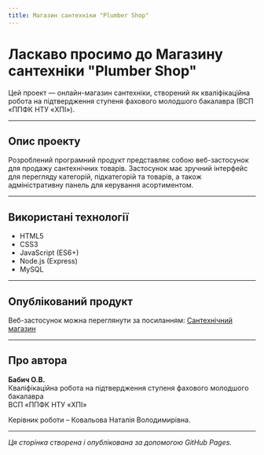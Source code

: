 ```yaml
---
title: Магазин сантехніки "Plumber Shop"
---
```


# Ласкаво просимо до Магазину сантехніки "Plumber Shop"

Цей проект — онлайн-магазин сантехніки, створений як кваліфікаційна  робота на підтвердження ступеня фахового молодшого бакалавра (ВСП «ППФК НТУ «ХПІ»).

---

## Опис проекту

Розроблений програмний продукт представляє собою веб-застосунок для продажу сантехнічних товарів. Застосунок має зручний інтерфейс для перегляду категорій, підкатегорій та товарів, а також адміністративну панель для керування асортиментом.

---

## Використані технології

- HTML5  
- CSS3  
- JavaScript (ES6+)  
- Node.js (Express)  
- MySQL  

---

## Опублікований продукт

Веб-застосунок можна переглянути за посиланням: [Сантехнічний магазин](https://diplom-plumbering-shop.onrender.com)

---

## Про автора

**Бабич О.В.**  
Кваліфікаційна робота на підтвердження ступеня фахового молодшого бакалавра  
ВСП «ППФК НТУ «ХПІ»

Керівник роботи – Ковальова Наталія Володимирівна.

---

_Ця сторінка створена і опублікована за допомогою GitHub Pages._
